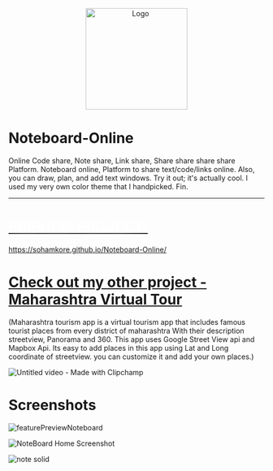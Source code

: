 <p align="center">
  <img src="https://user-images.githubusercontent.com/119067189/244934977-fda305c7-fbf7-419c-bb9c-48f50565e582.png" width="200" alt="Logo">
</p>

# Noteboard-Online
Online Code share, Note share, Link share, Share share share share Platform. Noteboard online, Platform to share text/code/links online. Also, you can draw, plan, and add text windows. Try it out; it's actually cool. I used my very own color theme that I handpicked. Fin.
<hr>


  <h1 style="text-decoration: underline;">
    <strong>
      <a style="color:white;text-shadow: 0px 0px 25px white;text-decoration:none;" href="https://sohamkore.github.io/Noteboard-Online/">
      PREVIEW PROJECT:
        </a>
    </strong>
  </h1>

https://sohamkore.github.io/Noteboard-Online/

# <a href="https://github.com/SohamKore/Maharashtra-Tourism-App"> Check out my other project - Maharashtra Virtual Tour </a>
(Maharashtra tourism app is a virtual tourism app that includes famous tourist places from every district of maharashtra With their description streetview, Panorama and 360. This app uses Google Street View api and Mapbox Api. Its easy to add places in this app using Lat and Long coordinate of streetview. you can customize it and add your own places.)

![Untitled video - Made with Clipchamp](https://github.com/SohamKore/Noteboard-Online/assets/119067189/970a8cda-d420-4df7-98f8-08bc9295320c)


# Screenshots
![featurePreviewNoteboard](https://github.com/SohamKore/Noteboard-Online/assets/119067189/c8d59e58-a927-4b1f-a06e-64df9191e920)

![NoteBoard Home Screenshot](https://github.com/SohamKore/Noteboard-Online/assets/119067189/b85401f6-e5d9-4867-b8a2-60c47be0cfe2)


![note solid](https://github.com/SohamKore/Noteboard-Online/assets/119067189/fda305c7-fbf7-419c-bb9c-48f50565e582)
